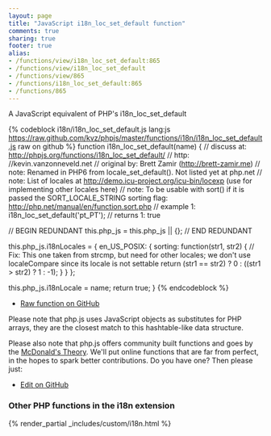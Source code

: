 ```yaml
---
layout: page
title: "JavaScript i18n_loc_set_default function"
comments: true
sharing: true
footer: true
alias:
- /functions/view/i18n_loc_set_default:865
- /functions/view/i18n_loc_set_default
- /functions/view/865
- /functions/i18n_loc_set_default:865
- /functions/865
---
```

<!-- Generated by Rakefile:build -->
A JavaScript equivalent of PHP's i18n_loc_set_default

{% codeblock i18n/i18n_loc_set_default.js lang:js https://raw.github.com/kvz/phpjs/master/functions/i18n/i18n_loc_set_default.js raw on github %}
function i18n_loc_set_default(name) {
  //  discuss at: http://phpjs.org/functions/i18n_loc_set_default/
  //        http: //kevin.vanzonneveld.net
  // original by: Brett Zamir (http://brett-zamir.me)
  //        note: Renamed in PHP6 from locale_set_default(). Not listed yet at php.net
  //        note: List of locales at http://demo.icu-project.org/icu-bin/locexp (use for implementing other locales here)
  //        note: To be usable with sort() if it is passed the SORT_LOCALE_STRING sorting flag: http://php.net/manual/en/function.sort.php
  //   example 1: i18n_loc_set_default('pt_PT');
  //   returns 1: true

  // BEGIN REDUNDANT
  this.php_js = this.php_js || {};
  // END REDUNDANT

  this.php_js.i18nLocales = {
    en_US_POSIX: {
      sorting: function(str1, str2) { // Fix: This one taken from strcmp, but need for other locales; we don't use localeCompare since its locale is not settable
        return (str1 == str2) ? 0 : ((str1 > str2) ? 1 : -1);
      }
    }
  };

  this.php_js.i18nLocale = name;
  return true;
}
{% endcodeblock %}

 - [Raw function on GitHub](https://github.com/kvz/phpjs/blob/master/functions/i18n/i18n_loc_set_default.js)

Please note that php.js uses JavaScript objects as substitutes for PHP arrays, they are 
the closest match to this hashtable-like data structure. 

Please also note that php.js offers community built functions and goes by the 
[McDonald's Theory](https://medium.com/what-i-learned-building/9216e1c9da7d). We'll put online 
functions that are far from perfect, in the hopes to spark better contributions. 
Do you have one? Then please just: 

 - [Edit on GitHub](https://github.com/kvz/phpjs/edit/master/functions/i18n/i18n_loc_set_default.js)


### Other PHP functions in the i18n extension
{% render_partial _includes/custom/i18n.html %}

